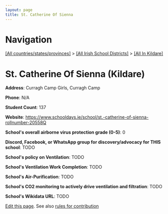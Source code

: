 ```yaml
---
layout: page
title: St. Catherine Of Sienna
---
```

# Navigation

[[All countries/states/provinces]](../../..) > [[All Irish School Districts]](../..) > [[All In Kildare]](..)

# St. Catherine Of Sienna (Kildare)

**Address**: Curragh Camp Girls, Curragh Camp

**Phone**: N/A

**Student Count**: 137

**Website**: <https://www.schooldays.ie/school/st.-catherine-of-sienna-rollnumber-20558Q>

**School's overall airborne virus protection grade (0-5)**: 0

**Discord, Facebook, or WhatsApp group for discovery/advocacy for THIS school**: TODO

**School's policy on Ventilation**: TODO

**School's Ventilation Work Completion**: TODO

**School's Air-Purification**: TODO

**School's CO2 monitoring to actively drive ventilation and filtration**: TODO

**School's Wikidata URL**: TODO


[Edit this page](https://github.com/ventilate-schools/Ireland/edit/main/./Kildare/St._Catherine_Of_Sienna.md). See also [rules for contribution](../../../contribution-rules/)